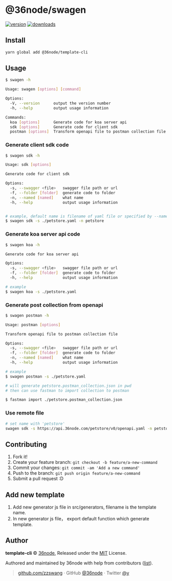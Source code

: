 # @36node/swagen

[![version][0]][1] [![downloads][2]][3]

## Install

```bash
yarn global add @36node/template-cli
```

## Usage

```sh
$ swagen -h

Usage: swagen [options] [command]

Options:
  -V, --version      output the version number
  -h, --help         output usage information

Commands:
  koa [options]      Generate code for koa server api
  sdk [options]      Generate code for client sdk
  postman [options]  Transform openapi file to postman collection file
```

### Generate client sdk code

```sh
$ swagen sdk -h

Usage: sdk [options]

Generate code for client sdk

Options:
  -s, --swagger <file>   swagger file path or url
  -f, --folder [folder]  generate code to folder
  -n, --named [named]    what name
  -h, --help             output usage information


# example, default name is filename of yaml file or specified by --name
$ swagen sdk -s ./petstore.yaml -n petstore
```

### Generate koa server api code

```sh
$ swagen koa -h

Generate code for koa server api

Options:
  -s, --swagger <file>   swagger file path or url
  -f, --folder [folder]  generate code to folder
  -h, --help             output usage information

# example
$ swagen koa -s ./petstore.yaml
```

### Generate post collection from openapi

```sh
$ swagen postman -h

Usage: postman [options]

Transform openapi file to postman collection file

Options:
  -s, --swagger <file>   swagger file path or url
  -f, --folder [folder]  generate code to folder
  -n, --named [named]    what name
  -h, --help             output usage information

# example
$ swagen postman -s ./petstore.yaml

# will generate petstore.postman_collection.json in pwd
# then can use fastman to import collection to postman

$ fastman import ./petstore.postman_collection.json
```

### Use remote file

```sh
# set name with 'petstore'
swagen sdk -s https://api.36node.com/petstore/v0/openapi.yaml -n petstore
```

## Contributing

1. Fork it!
2. Create your feature branch: `git checkout -b feature/a-new-command`
3. Commit your changes: `git commit -am 'Add a new command'`
4. Push to the branch: `git push origin feature/a-new-command`
5. Submit a pull request :D

## Add new template

1. Add new generator js file in src/generators, filename is the template name.
2. In new generator js file， export default function which generate template.

## Author

**template-cli** © [36node](https://github.com/36node), Released under the [MIT](./LICENSE) License.

Authored and maintained by 36node with help from contributors ([list](https://github.com/36node/template-cli/contributors)).

> [github.com/zzswang](https://github.com/zzswang) · GitHub [@36node](https://github.com/36node) · Twitter [@y](https://twitter.com/y)

[0]: https://img.shields.io/npm/v/@36node/swagen.svg?style=flat
[1]: https://npmjs.com/package/@36node/swagen
[2]: https://img.shields.io/npm/dm/@36node/swagen.svg?style=flat
[3]: https://npmjs.com/package/@36node/swagen
